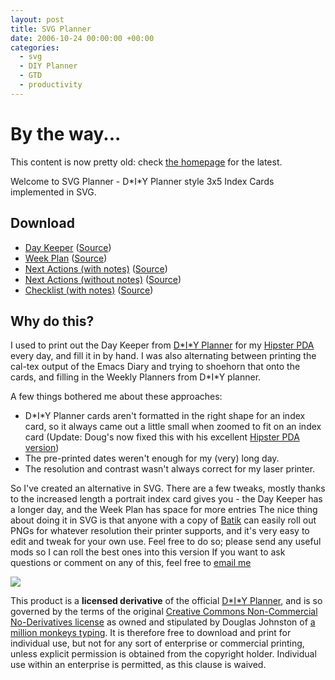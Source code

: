 ```yaml
---
layout: post
title: SVG Planner
date: 2006-10-24 00:00:00 +00:00
categories:
  - svg
  - DIY Planner
  - GTD
  - productivity
---
```

<div class='notice'><h1>By the way...</h1><p>This content is now pretty old: check <a href='/'>the homepage</a> for the latest.</p></div>

Welcome to SVG Planner - D\*I\*Y Planner style 3x5 Index Cards implemented in SVG.

Download
--------

* [Day Keeper](/files/daykeeper.png) ([Source](/files/daykeeper.svg))
* [Week Plan](/files/week.png) ([Source](/files/week.svg))
* [Next Actions (with notes)](/files/next_actions.png) ([Source](/files/next_actions.svg))
* [Next Actions (without notes)](/files/next_actions_nonotes.png) ([Source](/files/next_actions_nonotes.svg))
* [Checklist (with notes)](/files/checklist.png) ([Source](/files/checklist.svg))

Why do this?
------------

I used to print out the Day Keeper from [D\*I\*Y Planner](http://www.douglasjohnston.net/weblog/archives/2005/03/28/diyplanner2/) for my [Hipster PDA](http://www.hipsterpda.com) every day, and fill it in by hand. I was also alternating between printing the cal-tex output of the Emacs Diary and trying to shoehorn that onto the cards, and filling in the Weekly Planners from D\*I\*Y planner.

A few things bothered me about these approaches:

* D\*I\*Y Planner cards aren't formatted in the right shape for an index card, so it always came out a little small when zoomed to fit on an index card (Update: Doug's now fixed this with his excellent [Hipster PDA version](http://www.douglasjohnston.net/templates/hipsterpda.html))
* The pre-printed dates weren't enough for my (very) long day.
* The resolution and contrast wasn't always correct for my laser printer.

So I've created an alternative in SVG. There are a few tweaks, mostly thanks to the increased length a portrait index card gives you - the Day Keeper has a longer day, and the Week Plan has space for more entries
The nice thing about doing it in SVG is that anyone with a copy of [Batik](http://xml.apache.org/batik/) can easily roll out PNGs for whatever resolution their printer supports, and it's very easy to edit and tweak for your own use. Feel free to do so; please send any useful mods so I can roll the best ones into this version
If you want to ask questions or comment on any of this, feel free to <a href='mailto:info@edendevelopment.co.uk'>email me</a>

<p><a href="http://www.douglasjohnston.net/weblog/archives/2005/03/28/diyplanner2/"><img src="http://www.douglasjohnston.net/templates/logos/logo_web_tiny.gif" border="0"/></a></p>

This product is a <strong>licensed derivative</strong> of the official [D\*I\*Y Planner](http://www.douglasjohnston.net/templates/), and is so governed by the terms of the  original [Creative Commons Non-Commercial No-Derivatives license](http://www.creativecommons.org/licenses/by-nc-nd/2.0/) as owned and stipulated by Douglas Johnston of [a million monkeys typing](http://www.douglasjohnston.net/weblog/). It is therefore free to download and print for individual use, but not for any sort of enterprise or commercial printing, unless explicit permission is obtained from the copyright holder. Individual use within an enterprise is permitted, as this clause is waived.</p> 

